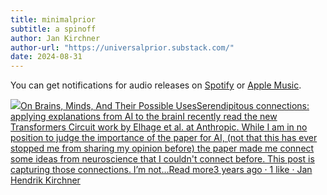 ```yaml
---
title: minimalprior
subtitle: a spinoff
author: Jan Kirchner
author-url: "https://universalprior.substack.com/"
date: 2024-08-31
---
```


You can get notifications for audio releases on [Spotify](https://open.spotify.com/show/6vHVA4oHPEnt3AqJF6WB64) or [Apple Music](https://podcasts.apple.com/us/podcast/on-brains-minds-and-their-possible-uses/id1617525316).

[![](https://substackcdn.com/image/fetch/w_56,c_limit,f_auto,q_auto:good,fl_progressive:steep/https%3A%2F%2Fbucketeer-e05bbc84-baa3-437e-9518-adb32be77984.s3.amazonaws.com%2Fpublic%2Fimages%2F3c853a3b-98b1-478d-b392-7c3bd57af339_1280x1280.png)On Brains, Minds, And Their Possible UsesSerendipitous connections: applying explanations from AI to the brainI recently read the new Transformers Circuit work by Elhage et al. at Anthropic. While I am in no position to judge the importance of the paper for AI, (not that this has ever stopped me from sharing my opinion before) the paper made me connect some ideas from neuroscience that I couldn't connect before. This post is capturing those connections. I’m not…Read more3 years ago · 1 like · Jan Hendrik Kirchner](https://kirchner-jan.github.io/minimalprior/posts/universalprior/serendipitous-connections-applying?utm_source=substack&utm_campaign=post_embed&utm_medium=web)
